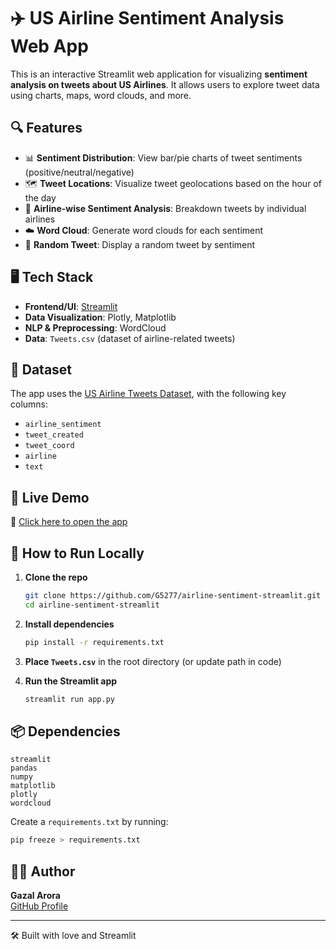 
# ✈️ US Airline Sentiment Analysis Web App

This is an interactive Streamlit web application for visualizing **sentiment analysis on tweets about US Airlines**. It allows users to explore tweet data using charts, maps, word clouds, and more.

## 🔍 Features

- 📊 **Sentiment Distribution**: View bar/pie charts of tweet sentiments (positive/neutral/negative)
- 🗺️ **Tweet Locations**: Visualize tweet geolocations based on the hour of the day
- 🏢 **Airline-wise Sentiment Analysis**: Breakdown tweets by individual airlines
- ☁️ **Word Cloud**: Generate word clouds for each sentiment
- 🔄 **Random Tweet**: Display a random tweet by sentiment

## 🖥️ Tech Stack

- **Frontend/UI**: [Streamlit](https://streamlit.io/)
- **Data Visualization**: Plotly, Matplotlib
- **NLP & Preprocessing**: WordCloud
- **Data**: `Tweets.csv` (dataset of airline-related tweets)

## 📁 Dataset

The app uses the [US Airline Tweets Dataset](https://www.kaggle.com/crowdflower/twitter-airline-sentiment), with the following key columns:

- `airline_sentiment`
- `tweet_created`
- `tweet_coord`
- `airline`
- `text`

## 🚀 Live Demo

🔗 [Click here to open the app](https://twitter-us-airline-sentiment-dashboard.streamlit.app)  

## 🧠 How to Run Locally

1. **Clone the repo**  

   ```bash
   git clone https://github.com/G5277/airline-sentiment-streamlit.git
   cd airline-sentiment-streamlit
   ```

2. **Install dependencies**  

   ```bash
   pip install -r requirements.txt
   ```

3. **Place `Tweets.csv`** in the root directory (or update path in code)

4. **Run the Streamlit app**  

   ```bash
   streamlit run app.py
   ```

## 📦 Dependencies

```text
streamlit
pandas
numpy
matplotlib
plotly
wordcloud
```

Create a `requirements.txt` by running:

```bash
pip freeze > requirements.txt
```

## 🙋‍♀️ Author

**Gazal Arora**  
[GitHub Profile](https://github.com/G5277)

---

🛠️ Built with love and Streamlit
